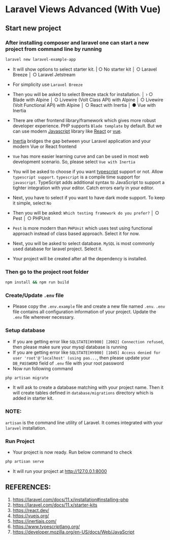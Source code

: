 # Laravel Views Advanced (With Vue)


## Start new project

### After installing composer and laravel one can start a new project from command line by running

```bash
laravel new laravel-example-app
```

- It will show options to select starter kit.
 |   ○ No starter kit
 │   ○ Laravel Breeze
 │   ○ Laravel Jetstream

- For simplicity use `Laravel Breeze`

- Then you will be asked to select Breeze stack for installation.
 │ › ○ Blade with Alpine
 │   ○ Livewire (Volt Class API) with Alpine
 │   ○ Livewire (Volt Functional API) with Alpine
 │   ○ React with Inertia
 │   ● Vue with Inertia

- There are other frontend library/framework which gives more robust developer experience. PHP supports `Blade template` by default. But we can use modern [Javascript](https://developer.mozilla.org/en-US/docs/Web/JavaScript) library like [React](https://react.dev/) or [vue](https://vuejs.org/).

- [Inertia](https://inertiajs.com/) bridges the gap between your Laravel application and your modern Vue or React frontend

- `Vue` has more easier learning curve and can be used in most web development scenario. So, please select `Vue with Inertia`

- You will be asked to choose if you want [typescript](https://www.typescriptlang.org/) support or not. Allow `typescript support`. `typescript` is a compile time support for `javascript`. TypeScript adds additional syntax to JavaScript to support a tighter integration with your editor. Catch errors early in your editor.

- Next, you have to select if you want to have dark mode support. To keep it simple, select `No`
  
- Then you will be asked: `Which testing framework do you prefer?`
 │   ○ Pest
 │   ○ PHPUnit

- `Pest` is more modern than `PHPUnit` which uses test using functional approach instead of class based approach. Select it for now.

- Next, you will be asked to select database. `MySQL` is most commonly used database for laravel project. Select it.
- Your project will be created after all the dependency is installed.

### Then go to the project root folder
```bash
npm install && npm run build
```

### Create/Update `.env` file
- Please copy the `.env.example` file and create a new file named `.env`. `.env` file contains all configuration information of your project. Update the `.env` file wherever necessary.

### Setup database
- If you are getting error like `SQLSTATE[HY000] [2002] Connection refused`, then please make sure your mysql database is running
- If you are getting error like `SQLSTATE[HY000] [1045] Access denied for user 'root'@'localhost' (using pas...`, then please update your `DB_PASSWORD` field of `.env` file with your root password
- Now run following command
```bash
php artisan migrate
```
- It will ask to create a database matching with your project name. Then it will create tables defined in `database/migrations` directory which is added in starter kit.

### NOTE:
`artisan` is the command line utility of Laravel. It comes integrated with your `laravel` installation.

### Run Project
- Your project is now ready. Run below command to check
```bash
php artisan serve
```
- It will run your project at http://127.0.0.1:8000


## REFERENCES:
1. https://laravel.com/docs/11.x/installation#installing-php
2. https://laravel.com/docs/11.x/starter-kits
3. https://react.dev/
4. https://vuejs.org/
5. https://inertiajs.com/
6. https://www.typescriptlang.org/
7. https://developer.mozilla.org/en-US/docs/Web/JavaScript
